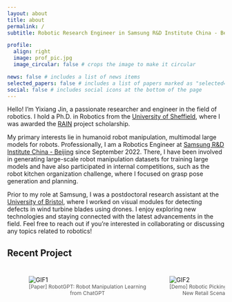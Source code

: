 ```yaml
---
layout: about
title: about
permalink: /
subtitle: Robotic Research Engineer in Samsung R&D Institute China - Beijing (SRC-B)

profile:
  align: right
  image: prof_pic.jpg
  image_circular: false # crops the image to make it circular

news: false # includes a list of news items
selected_papers: false # includes a list of papers marked as "selected={true}"
social: false # includes social icons at the bottom of the page
---
```


Hello! I’m Yixiang Jin, a passionate researcher and engineer in the field of robotics. I hold a Ph.D. in Robotics from the [University of Sheffield](https://www.sheffield.ac.uk/), where I was awarded the [RAIN](https://uomrobotics.com/collaborations/rain/) project scholarship.

My primary interests lie in humanoid robot manipulation, multimodal large models for robots. Professionally, I am a Robotics Engineer at [Samsung R&D Institute China - Beijing](https://research.samsung.com/src-b) since September 2022. There, I have been involved in generating large-scale robot manipulation datasets for training large models and have also participated in internal competitions, such as the robot kitchen organization challenge, where I focused on grasp pose generation and planning.

Prior to my role at Samsung, I was a postdoctoral research assistant at the [University of Bristol](https://www.bristol.ac.uk/), where I worked on visual modules for detecting defects in wind turbine blades using drones. I enjoy exploring new technologies and staying connected with the latest advancements in the field. Feel free to reach out if you’re interested in collaborating or discussing any topics related to robotics!


## Recent Project

<div style="overflow-x: auto; white-space: nowrap; margin: 0 auto; padding: 10px;">
    <figure style="display: inline-block; margin-right: 10px;">
        <img src="../assets\gif\Robot_GPT_Short.gif" alt="GIF1" style="max-height: 150px;">
        <figcaption style="text-align: center; font-size: 12px; color: #555;">[Paper] RobotGPT: Robot Manipulation Learning<br> from ChatGPT</figcaption>
    </figure>
    <figure style="display: inline-block; margin-right: 10px;">
        <img src="../assets\gif\New_Retail_Short.gif" alt="GIF2" style="max-height: 150px;">
        <figcaption style="text-align: center; font-size: 12px; color: #555;">[Demo] Robotic Picking for the <br>New Retail Scenario<br></figcaption>
    </figure>
    <figure style="display: inline-block; margin-right: 10px;">
        <img src="../assets\gif\Holisitic_Control_Short.gif" alt="GIF3" style="max-height: 150px;">
        <figcaption style="text-align: center; font-size: 12px; color: #555;">[Paper]EHC-MM: Embodied Holistic Control for <br>Mobile Manipulation</figcaption>
    </figure>
    <figure style="display: inline-block; margin-right: 10px;">
        <a href="https://pku-epic.github.io/ASGrasp/" target="_blank">
            <img src="../assets\gif\ASGrasp_Short.gif" alt="GIF4" style="max-height: 150px;">
            <figcaption style="text-align: center; font-size: 12px; color: #555;">[Paper] ASGrasp: Generalizable Transparent <br>Object Reconstruction and Grasping</figcaption>
        </a>
    </figure>
</div>
